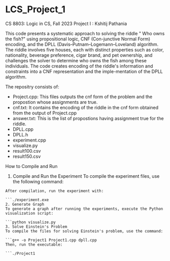 # **LCS_Project_1**
CS 8803: Logic in CS, Fall 2023 Project I : Kshitij Pathania

This code presents a systematic approach to solving the riddle " Who owns the fish?" using propositional logic, CNF (Con-junctive Normal Form) encoding, and the DPLL (Davis–Putnam–Logemann–Loveland) algorithm. The riddle involves five houses, each with distinct properties such as color, nationality, beverage preference, cigar brand, and pet ownership, and challenges the solver to determine who owns the fish among these individuals. The code creates encoding of the riddle's information and constraints into a CNF representation and the imple-mentation of the DPLL algorithm. 

The repositry consists of:
- Project.cpp: This files outputs the cnf form of the problem and the propostion whose assignments are true.
- cnf.txt: It contains the encoding of the riddle in the cnf form obtained from the output of Project.cpp
- answer.txt: This is the list of propostions having assignment true for the riddle.
- DPLL.cpp
- DPLL.h
- experiment.cpp
- visualize.py
- result100.csv
- result150.csv

How to Compile and Run
1. Compile and Run the Experiment
To compile the experiment files, use the following command:

```g++ -o experiment experiment.cpp dpll.cpp
After compilation, run the experiment with:

```./experiment.exe
2. Generate Graph
To generate a graph after running the experiments, execute the Python visualization script:

```python visualize.py
3. Solve Einstein's Problem
To compile the files for solving Einstein's problem, use the command:

```g++ -o Project1 Project1.cpp dpll.cpp
Then, run the executable:

```./Project1
